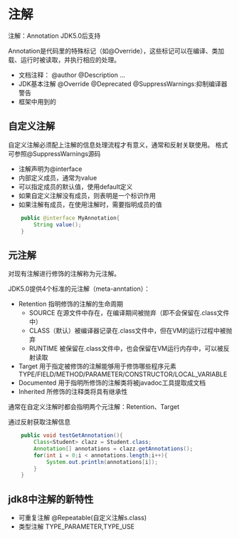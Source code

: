 <!--
 * @Author: ZhXZhao
 * @Date: 2022-02-23 15:42:38
 * @LastEditors: ZhXZhao
 * @LastEditTime: 2022-02-23 21:25:15
 * @Description: file content
-->

# 注解

注解：Annotation
JDK5.0后支持

Annotation是代码里的特殊标记（如@Override），这些标记可以在编译、类加载、运行时被读取，并执行相应的处理。

- 文档注释：
    @author
    @Description
    ...
- JDK基本注解
  @Override
  @Deprecated
  @SuppressWarnings:抑制编译器警告
- 框架中用到的

## 自定义注解

自定义注解必须配上注解的信息处理流程才有意义，通常和反射关联使用。
格式可参照@SuppressWarnings源码
- 注解声明为@interface
- 内部定义成员，通常为value
- 可以指定成员的默认值，使用default定义
- 如果自定义注解没有成员，则表明是一个标识作用
- 如果注解有成员，在使用注解时，需要指明成员的值

```java
    public @interface MyAnnotation{
        String value();
    }
```

## 元注解

对现有注解进行修饰的注解称为元注解。

JDK5.0提供4个标准的元注解（meta-anntation）：
- Retention
  指明修饰的注解的生命周期
  + SOURCE 在源文件中存在，在编译期间被抛弃（即不会保留在.class文件中）
  + CLASS（默认）被编译器记录在.class文件中，但在VM的运行过程中被抛弃
  + RUNTIME 被保留在.class文件中，也会保留在VM运行内存中，可以被反射读取
- Target
  用于指定被修饰的注解能够用于修饰哪些程序元素
  TYPE/FIELD/METHOD/PARAMETER/CONSTRUCTOR/LOCAL_VARIABLE
- Documented
  用于指明所修饰的注解类将被javadoc工具提取成文档
- Inherited
  所修饰的注释类将具有继承性

通常在自定义注解时都会指明两个元注解：Retention、Target

通过反射获取注解信息
```java
    public void testGetAnnotation(){
        Class<Student> clazz = Student.class;
        Annotation[] annotations = clazz.getAnnotations();
        for(int i = 0;i < annotations.length;i++){
            System.out.println(annotations[i]);
        }
    }
```

## jdk8中注解的新特性

- 可重复注解
  @Repeatable(自定义注解s.class)
- 类型注解
  TYPE_PARAMETER,TYPE_USE

